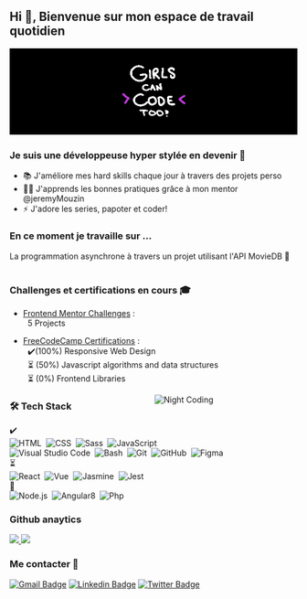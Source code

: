 


## Hi 👋, Bienvenue sur mon espace de travail quotidien 

<img alt="banner" title="banner" src="https://raw.githubusercontent.com/VirginieBouvarel/VirginieBouvarel/master/img/banner-girlscancodeto.gif"><br>
 
### Je suis une développeuse hyper stylée en devenir 🙌

- 📚 J'améliore mes hard skills chaque jour à travers des projets perso 
- 👨‍🏫 J'apprends les bonnes pratiques grâce à mon mentor @jeremyMouzin
- ⚡ J'adore les series, papoter et coder!<br>

### En ce moment je travaille sur ...
La programmation asynchrone à travers un projet utilisant l'API MovieDB 🎥<br><br>


### Challenges et certifications en cours 🎓

- [Frontend Mentor Challenges](https://www.frontendmentor.io/profile/VirginieBouvarel/solutions) :   
    &nbsp;&nbsp;5 Projects

- [FreeCodeCamp Certifications](https://www.freecodecamp.org/virbaya) :   
    &nbsp;&nbsp;✔️(100%) Responsive Web Design   
    &nbsp;&nbsp;⏳&nbsp;(50%) Javascript algorithms and data structures  
    &nbsp;&nbsp;⏳&nbsp;(0%) Frontend Libraries<br>
    
    
<img alt="Night Coding" src="https://media.giphy.com/media/SXxI9NlwvYiY3bRsck/giphy-downsized.gif" width=250px align="right"/>

### 🛠 Tech Stack

✔️\
![HTML](https://img.shields.io/badge/-HTML-E34F26?style=flat&logo=HTML5&logoColor=white)&nbsp;
![CSS](https://img.shields.io/badge/-CSS-1572B6?style=flat&logo=CSS3&logoColor=white)&nbsp;
![Sass](https://img.shields.io/badge/-Sass-CC6699?style=flat&logo=Sass&logoColor=white)&nbsp;
![JavaScript](https://img.shields.io/badge/-JavaScript-F7DF1E?style=flat&logo=javascript&logoColor=white)\
![Visual Studio Code](https://img.shields.io/badge/-VSCode-5C2D91?style=flat&logo=visual-studio-code&logoColor=white)&nbsp;
![Bash](https://img.shields.io/badge/-Bash-4EAA25?style=flat&logo=powershell&logoColor=white)&nbsp;
![Git](https://img.shields.io/badge/-Git-F05032?style=flat&logo=git&logoColor=white)&nbsp;
![GitHub](https://img.shields.io/badge/-GitHub-181717?style=flat&logo=github&logoColor=white)&nbsp;
![Figma](https://img.shields.io/badge/-Figma-F24E1E?style=flat&logo=figma&logoColor=white)\
⏳\
![React](https://img.shields.io/badge/-React-61DAFB?style=flat&logo=react&logoColor=white)&nbsp;
![Vue](https://img.shields.io/badge/-Vue-4FC08D?style=flat&logo=vue.js&logoColor=white)&nbsp;
![Jasmine](https://img.shields.io/badge/-Jasmine-8A4182?style=flat&logo=jasmine&logoColor=white)&nbsp;
![Jest](https://img.shields.io/badge/-Jest-C21325?style=flat&logo=jest&logoColor=white)\
👀\
![Node.js](https://img.shields.io/badge/-Node-339933?style=flat&logo=node.js&logoColor=white)&nbsp;
![Angular8](https://img.shields.io/badge/-Angular8-DD0031?style=flat&logo=angular&logoColor=white)&nbsp;
![Php](https://img.shields.io/badge/-PHP-777BB4?style=flat&logo=php&logoColor=white)<br>


### Github anaytics 

<p>
<a href="https://github.com/VirginieBouvarel">
  <img height="180em" src="https://github-readme-stats.vercel.app/api?username=VirginieBouvarel&show_icons=true&theme=tokyonight&include_all_commits=true&count_private=true&custom_title=My%20Github%20Statistics"/>
  <img height="180em" src="https://github-readme-stats.vercel.app/api/top-langs/?username=VirginieBouvarel&layout=compact&langs_count=8&theme=tokyonight&custom_title=My%20programming%20Langages"/>
</a>
</p>

### Me contacter 💬

[![Gmail Badge](https://img.shields.io/badge/-vbouvarel@lilo.org-c14438?style=flat&logo=Gmail&logoColor=white&link=mailto:vbouvarel@lilo.org)](mailto:vbouvarel@lilo.org) [![Linkedin Badge](https://img.shields.io/badge/-virginiebouvarel-blue?style=flat&logo=Linkedin&logoColor=white&link=https://www.linkedin.com/in/virginiebouvarel/)](https://www.linkedin.com/in/virginiebouvarel/) [![Twitter Badge](https://img.shields.io/badge/-vbouvarel-blue?style=flat&logo=Twitter&logoColor=white&link=https://twitter.com/vbouvarel)](https://twitter.com/vbouvarel)



